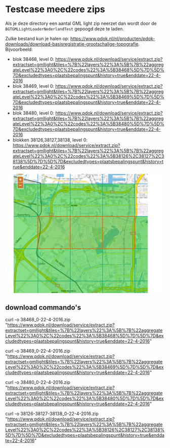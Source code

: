 # Testcase meedere zips

Als je deze directory een aantal GML light zip neerzet dan wordt door de `BGTGMLLightLoaderNederlandTest` gepoogd deze te laden.

Zulke bestand kun je halen op: https://www.pdok.nl/nl/producten/pdok-downloads/download-basisregistratie-grootschalige-topografie.
Bijvoorbeeld:

  - blok 38468, level 0: https://www.pdok.nl/download/service/extract.zip?extractset=gmllight&tiles=%7B%22layers%22%3A%5B%7B%22aggregateLevel%22%3A0%2C%22codes%22%3A%5B38468%5D%7D%5D%7D&excludedtypes=plaatsbepalingspunt&history=true&enddate=22-4-2016
  - blok 38469, level 0: https://www.pdok.nl/download/service/extract.zip?extractset=gmllight&tiles=%7B%22layers%22%3A%5B%7B%22aggregateLevel%22%3A0%2C%22codes%22%3A%5B38469%5D%7D%5D%7D&excludedtypes=plaatsbepalingspunt&history=true&enddate=22-4-2016
  - blok 38480, level 0: https://www.pdok.nl/download/service/extract.zip?extractset=gmllight&tiles=%7B%22layers%22%3A%5B%7B%22aggregateLevel%22%3A0%2C%22codes%22%3A%5B38480%5D%7D%5D%7D&excludedtypes=plaatsbepalingspunt&history=true&enddate=22-4-2016
  - blokken 38126,38127,38138, level 0: https://www.pdok.nl/download/service/extract.zip?extractset=gmllight&tiles=%7B%22layers%22%3A%5B%7B%22aggregateLevel%22%3A0%2C%22codes%22%3A%5B38126%2C38127%2C38138%5D%7D%5D%7D&excludedtypes=plaatsbepalingspunt&history=true&enddate=22-4-2016


![3 blokken op rij naast elkaar, 3 losse erboven](blokken-38126_38127_38138-level_0.png)

## download commando's

curl -o 38468_0-22-4-2016.zip "https://www.pdok.nl/download/service/extract.zip?extractset=gmllight&tiles=%7B%22layers%22%3A%5B%7B%22aggregateLevel%22%3A0%2C%22codes%22%3A%5B38468%5D%7D%5D%7D&excludedtypes=plaatsbepalingspunt&history=true&enddate=22-4-2016"

curl -o 38469_0-22-4-2016.zip "https://www.pdok.nl/download/service/extract.zip?extractset=gmllight&tiles=%7B%22layers%22%3A%5B%7B%22aggregateLevel%22%3A0%2C%22codes%22%3A%5B38469%5D%7D%5D%7D&excludedtypes=plaatsbepalingspunt&history=true&enddate=22-4-2016"

curl -o 38480_0-22-4-2016.zip "https://www.pdok.nl/download/service/extract.zip?extractset=gmllight&tiles=%7B%22layers%22%3A%5B%7B%22aggregateLevel%22%3A0%2C%22codes%22%3A%5B38480%5D%7D%5D%7D&excludedtypes=plaatsbepalingspunt&history=true&enddate=22-4-2016"

curl -o 38126-38127-38138_0-22-4-2016.zip "https://www.pdok.nl/download/service/extract.zip?extractset=gmllight&tiles=%7B%22layers%22%3A%5B%7B%22aggregateLevel%22%3A0%2C%22codes%22%3A%5B38126%2C38127%2C38138%5D%7D%5D%7D&excludedtypes=plaatsbepalingspunt&history=true&enddate=22-4-2016"
